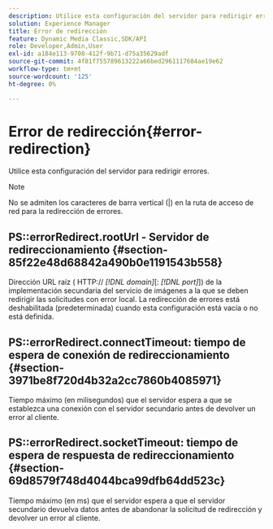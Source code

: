```yaml
---
description: Utilice esta configuración del servidor para redirigir errores.
solution: Experience Manager
title: Error de redirección
feature: Dynamic Media Classic,SDK/API
role: Developer,Admin,User
exl-id: a184e113-9708-412f-9b71-d75a35629adf
source-git-commit: 4f81f755789613222a66bed2961117604ae19e62
workflow-type: tm+mt
source-wordcount: '125'
ht-degree: 0%

---
```


# Error de redirección{#error-redirection}

Utilice esta configuración del servidor para redirigir errores.

>[!NOTE]
>
>No se admiten los caracteres de barra vertical (|) en la ruta de acceso de red para la redirección de errores.

## PS::errorRedirect.rootUrl - Servidor de redireccionamiento {#section-85f22e48d68842a490b0e1191543b558}

Dirección URL raíz ( HTTP:// *[!DNL domain]*[: *[!DNL port]*]) de la implementación secundaria del servicio de imágenes a la que se deben redirigir las solicitudes con error local. La redirección de errores está deshabilitada (predeterminada) cuando esta configuración está vacía o no está definida.

## PS::errorRedirect.connectTimeout: tiempo de espera de conexión de redireccionamiento {#section-3971be8f720d4b32a2cc7860b4085971}

Tiempo máximo (en milisegundos) que el servidor espera a que se establezca una conexión con el servidor secundario antes de devolver un error al cliente.

## PS::errorRedirect.socketTimeout: tiempo de espera de respuesta de redireccionamiento {#section-69d8579f748d4044bca99dfb64dd523c}

Tiempo máximo (en ms) que el servidor espera a que el servidor secundario devuelva datos antes de abandonar la solicitud de redirección y devolver un error al cliente.
